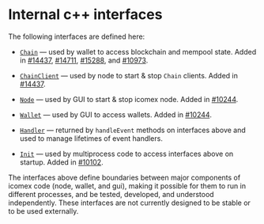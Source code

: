# Internal c++ interfaces

The following interfaces are defined here:

* [`Chain`](chain.h) — used by wallet to access blockchain and mempool state. Added in [#14437](https://github.com/icomex/icomex/pull/14437), [#14711](https://github.com/icomex/icomex/pull/14711), [#15288](https://github.com/icomex/icomex/pull/15288), and [#10973](https://github.com/icomex/icomex/pull/10973).

* [`ChainClient`](chain.h) — used by node to start & stop `Chain` clients. Added in [#14437](https://github.com/icomex/icomex/pull/14437).

* [`Node`](node.h) — used by GUI to start & stop icomex node. Added in [#10244](https://github.com/icomex/icomex/pull/10244).

* [`Wallet`](wallet.h) — used by GUI to access wallets. Added in [#10244](https://github.com/icomex/icomex/pull/10244).

* [`Handler`](handler.h) — returned by `handleEvent` methods on interfaces above and used to manage lifetimes of event handlers.

* [`Init`](init.h) — used by multiprocess code to access interfaces above on startup. Added in [#10102](https://github.com/icomex/icomex/pull/10102).

The interfaces above define boundaries between major components of icomex code (node, wallet, and gui), making it possible for them to run in different processes, and be tested, developed, and understood independently. These interfaces are not currently designed to be stable or to be used externally.
